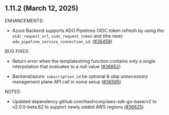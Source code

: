 ## 1.11.2 (March 12, 2025)


ENHANCEMENTS:

* Azure Backend supports ADO Pipelines OIDC token refresh by using the `oidc_request_url`, `oidc_request_token` and (the new) `ado_pipeline_service_connection_id`. ([#36458](https://github.com/hashicorp/terraform/issues/36458))


BUG FIXES:

* Return error when the templatestring function contains only a single interpolation that evaluates to a null value ([#36652](https://github.com/hashicorp/terraform/issues/36652))

* Backend/azure: `subscription_id` be optional & skip *unnecessary* management plane API call in some setup ([#36595](https://github.com/hashicorp/terraform/issues/36595))


NOTES:

* Updated dependency github.com/hashicorp/aws-sdk-go-base/v2 to v2.0.0-beta.62 to support newly added AWS regions ([#36625](https://github.com/hashicorp/terraform/issues/36625))


